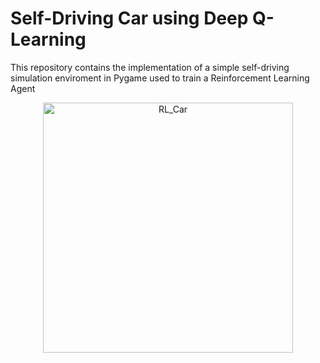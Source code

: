 # Self-Driving Car using Deep Q-Learning
 This repository contains the implementation of a simple self-driving simulation enviroment in Pygame used to train a Reinforcement Learning Agent 

<p align="center">
  <img src="https://github.com/SimoManni/Self-Driving-Car-using-Deep-Q-Learning/assets/151052936/252ae138-fd93-473b-a119-69221bdb4df0" alt="RL_Car" width="400">
</p>
